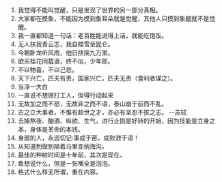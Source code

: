 1. 我觉得不能叫觉醒，只是发现了世界的另一部分真相。
2. 大家都在摸象，不能因为摸到象耳朵就是觉醒，其他人只摸到象腿就不是觉醒。
3. 我一直都知道一句话：老百姓能说得上话，就能吃饱饭。
4. 无人扶我青云志，我自踏雪至昆仑。
5. 今朝卧龙听风雨，他日扶摇九万里。
6. 欲买桂花同载酒，终不似，少年郎。
7. 不以物喜，不以己悲。
8. 天下兴亡，匹夫有责，国家兴亡，匹夫无责（食利者谋之）。
9. 当浮一大白
10. 一直说不想做打工人，但得行动起来
11. 无故加之而不怒，无故非之而不语，泰山崩于前而不乱。
12. 古之立大事者，不惟有超世之才，亦必有坚忍不拔之志。        --苏轼
13. 去掉熬夜、酗酒、纵欲、生气，进行止损是好转的开始，因为技能是立身之本，身体是革命的本钱。
14. 身弱的人，永远切记:事成于密，成败泄于语！
15. 从知道到做到隔着马里亚纳海沟。
16. 最佳的种树时间是十年前，其次是现在。
17. 鱼想说什么，但是一张嘴全是泡泡。
18. 格式什么样无所谓，重在内容。